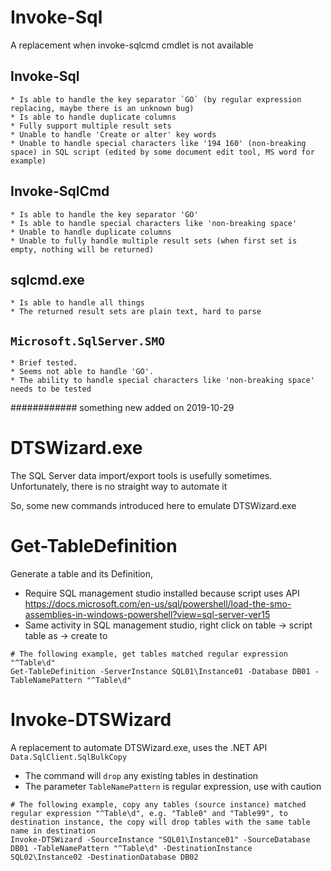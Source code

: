 # Invoke-Sql
A replacement when invoke-sqlcmd cmdlet is not available

## Invoke-Sql
    * Is able to handle the key separator `GO` (by regular expression replacing, maybe there is an unknown bug)
    * Is able to handle duplicate columns
    * Fully support multiple result sets
    * Unable to handle 'Create or alter' key words
    * Unable to handle special characters like '194 160' (non-breaking space) in SQL script (edited by some document edit tool, MS word for example)

## Invoke-SqlCmd
    * Is able to handle the key separator 'GO'
    * Is able to handle special characters like 'non-breaking space'
    * Unable to handle duplicate columns
    * Unable to fully handle multiple result sets (when first set is empty, nothing will be returned)

## sqlcmd.exe
    * Is able to handle all things
    * The returned result sets are plain text, hard to parse

## `Microsoft.SqlServer.SMO`
    * Brief tested. 
    * Seems not able to handle 'GO'.
    * The ability to handle special characters like 'non-breaking space' needs to be tested

############ something new added on 2019-10-29

# DTSWizard.exe
The SQL Server data import/export tools is usefully sometimes. Unfortunately, there is no straight way to automate it

So, some new commands introduced here to emulate DTSWizard.exe

# Get-TableDefinition
Generate a table and its Definition,

 - Require SQL management studio installed because script uses API https://docs.microsoft.com/en-us/sql/powershell/load-the-smo-assemblies-in-windows-powershell?view=sql-server-ver15
 - Same activity in SQL management studio, right click on table -> script table as -> create to

```
# The following example, get tables matched regular expression "^Table\d"
Get-TableDefinition -ServerInstance SQL01\Instance01 -Database DB01 -TableNamePattern "^Table\d"
```

# Invoke-DTSWizard
A replacement to automate DTSWizard.exe, uses the .NET API `Data.SqlClient.SqlBulkCopy`

 - The command will `drop` any existing tables in destination
 - The parameter `TableNamePattern` is regular expression, use with caution

```
# The following example, copy any tables (source instance) matched regular expression "^Table\d", e.g. "Table0" and "Table99", to destination instance, the copy will drop tables with the same table name in destination
Invoke-DTSWizard -SourceInstance "SQL01\Instance01" -SourceDatabase DB01 -TableNamePattern "^Table\d" -DestinationInstance SQL02\Instance02 -DestinationDatabase DB02
```
